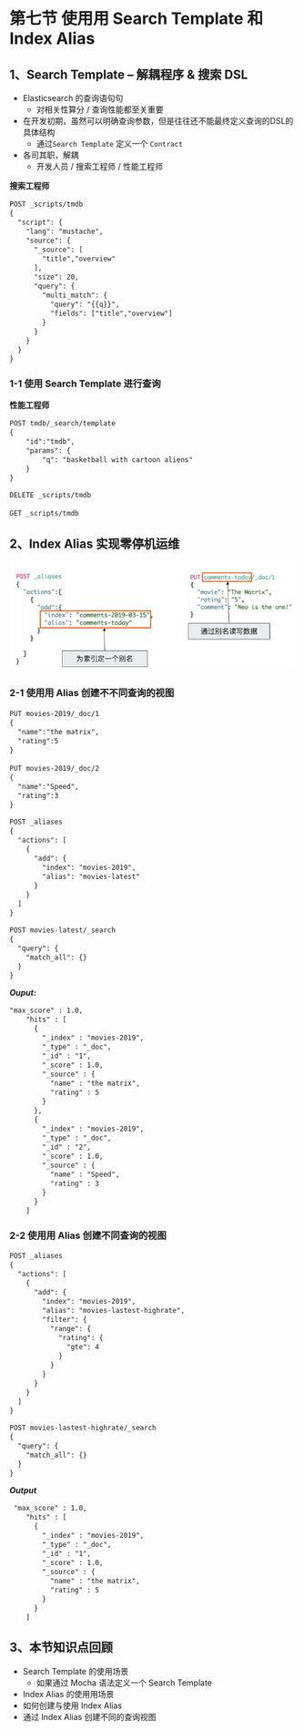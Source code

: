 # **第七节 使⽤用 Search Template 和 Index Alias**

## **1、Search Template – 解耦程序 & 搜索 DSL**

* Elasticsearch 的查询语句句
	* 对相关性算分 / 查询性能都⾄关重要
* 在开发初期，虽然可以明确查询参数，但是往往还不能最终定义查询的DSL的具体结构
	* 通过`Search Template` 定义⼀个 `Contract`
* 各司其职，解耦
	* 开发⼈员 / 搜索⼯程师 / 性能工程师

**搜索⼯程师**

```
POST _scripts/tmdb
{
  "script": {
    "lang": "mustache",
    "source": {
      "_source": [
        "title","overview"
      ],
      "size": 20,
      "query": {
        "multi_match": {
          "query": "{{q}}",
          "fields": ["title","overview"]
        }
      }
    }
  }
}
```

### 1-1 使⽤ Search Template 进行查询

**性能工程师**

```
POST tmdb/_search/template
{
    "id":"tmdb",
    "params": {
        "q": "basketball with cartoon aliens"
    }
}
```

```
DELETE _scripts/tmdb

GET _scripts/tmdb
```

## **2、Index Alias 实现零停机运维**

![Alt Image Text](../images/chap4_7_1.png "Body image") 

### 2-1 使⽤用 Alias 创建不不同查询的视图

```
PUT movies-2019/_doc/1
{
  "name":"the matrix",
  "rating":5
}

PUT movies-2019/_doc/2
{
  "name":"Speed",
  "rating":3
}
```

```
POST _aliases
{
  "actions": [
    {
      "add": {
        "index": "movies-2019",
        "alias": "movies-latest"
      }
    }
  ]
}
```

```
POST movies-latest/_search
{
  "query": {
    "match_all": {}
  }
}
```

***Ouput:***

```
"max_score" : 1.0,
    "hits" : [
      {
        "_index" : "movies-2019",
        "_type" : "_doc",
        "_id" : "1",
        "_score" : 1.0,
        "_source" : {
          "name" : "the matrix",
          "rating" : 5
        }
      },
      {
        "_index" : "movies-2019",
        "_type" : "_doc",
        "_id" : "2",
        "_score" : 1.0,
        "_source" : {
          "name" : "Speed",
          "rating" : 3
        }
      }
    ]
```

### 2-2 使⽤用 Alias 创建不同查询的视图

```
POST _aliases
{
  "actions": [
    {
      "add": {
        "index": "movies-2019",
        "alias": "movies-lastest-highrate",
        "filter": {
          "range": {
            "rating": {
              "gte": 4
            }
          }
        }
      }
    }
  ]
}
```

```
POST movies-lastest-highrate/_search
{
  "query": {
    "match_all": {}
  }
}
```

***Output***

```
 "max_score" : 1.0,
    "hits" : [
      {
        "_index" : "movies-2019",
        "_type" : "_doc",
        "_id" : "1",
        "_score" : 1.0,
        "_source" : {
          "name" : "the matrix",
          "rating" : 5
        }
      }
    ]
```

## **3、本节知识点回顾**

* Search Template 的使⽤场景
	* 如果通过 Mocha 语法定义一个 Search Template
*  Index Alias 的使⽤用场景
* 如何创建与使用 Index Alias
* 通过 Index Alias 创建不同的查询视图

